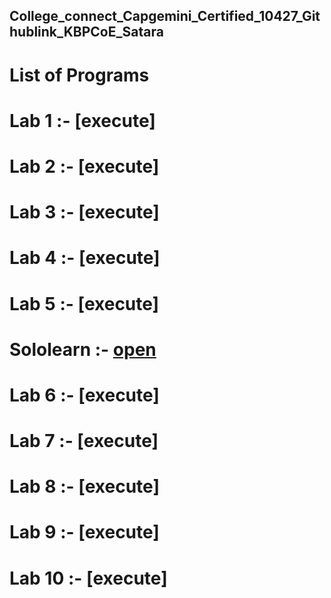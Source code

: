## College_connect_Capgemini_Certified_10427_Githublink_KBPCoE_Satara
# List of Programs

# Lab 1 :- [execute]

# Lab 2 :- [execute]

# Lab 3 :- [execute]

# Lab 4 :- [execute]

# Lab 5 :- [execute]

# Sololearn :- [open]()

# Lab 6 :- [execute]

# Lab 7 :- [execute]

# Lab 8 :- [execute]

# Lab 9 :- [execute]

# Lab 10 :- [execute]
